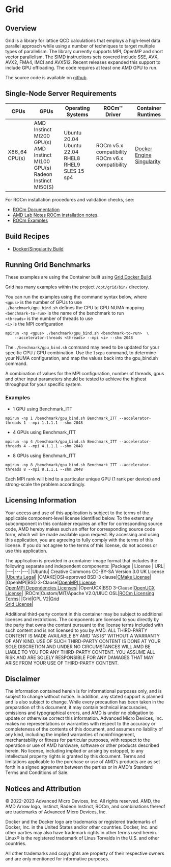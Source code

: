# Grid

## Overview
Grid is a library for lattice QCD calculations that employs a high-level data parallel approach while using a number of techniques to target multiple types of parallelism. The library currently supports MPI, OpenMP and short vector parallelism. The SIMD instructions sets covered include SSE, AVX, AVX2, FMA4, IMCI and AVX512. Recent releases expanded this support to include GPU offloading. The code requires at least one AMD GPU to run. 

The source code is available on [github](https://github.com/paboyle/Grid). 

## Single-Node Server Requirements

| CPUs | GPUs | Operating Systems | ROCm™ Driver | Container Runtimes | 
| ---- | ---- | ----------------- | ------------ | ------------------ | 
| X86_64 CPU(s) | AMD Instinct MI200 GPU(s) <br>  AMD Instinct MI100 GPU(s) <br> Radeon Instinct MI50(S) | Ubuntu 20.04 <br> Ubuntu 22.04 <BR> RHEL8 <br> RHEL9 <br> SLES 15 sp4 | ROCm v5.x compatibility <br> ROCm v6.x compatibility |[Docker Engine](https://docs.docker.com/engine/install/) <br> [Singularity](https://sylabs.io/docs/) | 

For ROCm installation procedures and validation checks, see:
* [ROCm Documentation](https://rocm.docs.amd.com)
* [AMD Lab Notes ROCm installation notes](https://github.com/amd/amd-lab-notes/tree/release/rocm-installation).
* [ROCm Examples](https://github.com/amd/rocm-examples)

## Build Recipes
- [Docker/Singularity Build](/grid/docker/)


## Running Grid Benchmarks
These examples are using the Container built using  [Grid Docker Build](/grid/docker/). 

Grid has many examples within the project `/opt/grid/bin/` directory. 

You can run the examples using the command syntax below, where   
`<gpus>` is the number of GPUs to use   
`./benchmark/gpu_bind.sh` defines the CPU to GPU NUMA mapping  
 `<benchmark-to-run>` is the name of the benchmark to run  
 `<threads>` is the number of threads to use  
  `<i>` is the MPI configuration   

```
mpirun -np <gpus> ./benchmark/gpu_bind.sh <benchmark-to-run>  \
    --accelerator-threads <threads> --mpi <i> --shm 2048
```
The  `./benchmark/gpu_bind.sh` command may need to be updated for your specific CPU / GPU combination.  Use the `lscpu` command, to determine your NUMA configuration, and map the values back into the gpu_bind.sh command.

A combination of values for the MPI configuration, number of threads, gpus and other input parameters should be tested to achieve the highest throughput for your specific system.

### Examples 

* 1 GPU using Benchmark_ITT  
```
mpirun -np 1 /benchmark/gpu_bind.sh Benchmark_ITT --accelerator-threads 1 --mpi 1.1.1.1 --shm 2048
```

* 4 GPUs using Benchmark_ITT  
```
mpirun -np 4 /benchmark/gpu_bind.sh Benchmark_ITT --accelerator-threads 4 --mpi 4.1.1.1 --shm 2048
```

* 8 GPUs using Benchmark_ITT  
```
mpirun -np 8 /benchmark/gpu_bind.sh Benchmark_ITT --accelerator-threads 8 --mpi 8.1.1.1 --shm 2048
```

Each MPI rank will bind to a particular unique GPU (1 rank per device) and strong-scale the problem accordingly. 


## Licensing Information
Your access and use of this application is subject to the terms of the applicable component-level license identified below. To the extent any subcomponent in this container requires an offer for corresponding source code, AMD hereby makes such an offer for corresponding source code form, which will be made available upon request. By accessing and using this application, you are agreeing to fully comply with the terms of this license. If you do not agree to the terms of this license, do not access or use this application.

The application is provided in a container image format that includes the following separate and independent components:
|Package | License | URL|
|---|---|---|
|Ubuntu| Creative Commons CC-BY-SA Version 3.0 UK License |[Ubuntu Legal](https://ubuntu.com/legal)|
|CMAKE|OSI-approved BSD-3 clause|[CMake License](https://cmake.org/licensing/)|
|OpenMPI|BSD 3-Clause|[OpenMPI License](https://www-lb.open-mpi.org/community/license.php)<br /> [OpenMPI Dependencies Licenses](https://docs.open-mpi.org/en/v5.0.x/license/index.html)|
|OpenUCX|BSD 3-Clause|[OpenUCX License](https://openucx.org/license/)|
|ROCm|Custom/MIT/Apache V2.0/UIUC OSL|[ROCm Licensing Terms](https://rocm.docs.amd.com/en/latest/release/licensing.html)|
|Grid|GPL V2|[Grid](https://github.com/paboyle/Grid)<br >[Grid License](https://github.com/paboyle/Grid/blob/develop/LICENSE)|


Additional third-party content in this container may be subject to additional licenses and restrictions. The components are licensed to you directly by the party that owns the content pursuant to the license terms included with such content and is not licensed to you by AMD. ALL THIRD-PARTY CONTENT IS MADE AVAILABLE BY AMD “AS IS” WITHOUT A WARRANTY OF ANY KIND. USE OF SUCH THIRD-PARTY CONTENT IS DONE AT YOUR SOLE DISCRETION AND UNDER NO CIRCUMSTANCES WILL AMD BE LIABLE TO YOU FOR ANY THIRD-PARTY CONTENT. YOU ASSUME ALL RISK AND ARE SOLELY RESPONSIBLE FOR ANY DAMAGES THAT MAY ARISE FROM YOUR USE OF THIRD-PARTY CONTENT.

## Disclaimer
The information contained herein is for informational purposes only, and is subject to change without notice. In addition, any stated support is planned and is also subject to change. While every precaution has been taken in the preparation of this document, it may contain technical inaccuracies, omissions and typographical errors, and AMD is under no obligation to update or otherwise correct this information. Advanced Micro Devices, Inc. makes no representations or warranties with respect to the accuracy or completeness of the contents of this document, and assumes no liability of any kind, including the implied warranties of noninfringement, merchantability or fitness for particular purposes, with respect to the operation or use of AMD hardware, software or other products described herein. No license, including implied or arising by estoppel, to any intellectual property rights is granted by this document. Terms and limitations applicable to the purchase or use of AMD’s products are as set forth in a signed agreement between the parties or in AMD's Standard Terms and Conditions of Sale.

## Notices and Attribution
© 2022-2023 Advanced Micro Devices, Inc. All rights reserved. AMD, the AMD Arrow logo, Instinct, Radeon Instinct, ROCm, and combinations thereof are trademarks of Advanced Micro Devices, Inc.

Docker and the Docker logo are trademarks or registered trademarks of Docker, Inc. in the United States and/or other countries. Docker, Inc. and other parties may also have trademark rights in other terms used herein. Linux® is the registered trademark of Linus Torvalds in the U.S. and other countries.

All other trademarks and copyrights are property of their respective owners and are only mentioned for informative purposes.
